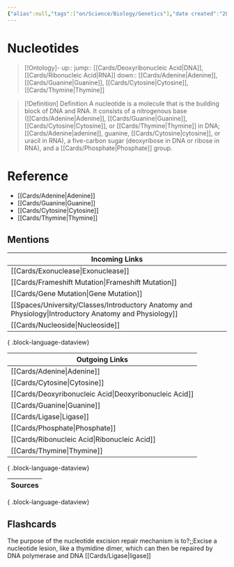 ```yaml
---
{"alias":null,"tags":["on/Science/Biology/Genetics"],"date created":"2023-01-09 Mon","edited":"2023-04-06 Thu","dg-publish":true,"permalink":"/cards/nucleotides/","dgPassFrontmatter":true}
---
```


# Nucleotides

> [!Ontology]-
> up:: 
> jump:: [[Cards/Deoxyribonucleic Acid\|DNA]], [[Cards/Ribonucleic Acid\|RNA]]
> down:: [[Cards/Adenine\|Adenine]],[[Cards/Guanine\|Guanine]], [[Cards/Cytosine\|Cytosine]], [[Cards/Thymine\|Thymine]]

> [!Definition] Definition
> A nucleotide is a molecule that is the building block of DNA and RNA. It consists of a nitrogenous base ([[Cards/Adenine\|Adenine]], [[Cards/Guanine\|Guanine]], [[Cards/Cytosine\|Cytosine]], or [[Cards/Thymine\|Thymine]] in DNA; [[Cards/Adenine\|adenine]], guanine, [[Cards/Cytosine\|cytosine]], or uracil in RNA), a five-carbon sugar (deoxyribose in DNA or ribose in RNA), and a [[Cards/Phosphate\|Phosphate]] group.

# Reference

- [[Cards/Adenine\|Adenine]]
- [[Cards/Guanine\|Guanine]]
- [[Cards/Cytosine\|Cytosine]]
- [[Cards/Thymine\|Thymine]]

## Mentions

| Incoming Links                                                                                            |
| --------------------------------------------------------------------------------------------------------- |
| [[Cards/Exonuclease\|Exonuclease]]                                                                     |
| [[Cards/Frameshift Mutation\|Frameshift Mutation]]                                                     |
| [[Cards/Gene Mutation\|Gene Mutation]]                                                                 |
| [[Spaces/University/Classes/Introductory Anatomy and Physiology\|Introductory Anatomy and Physiology]] |
| [[Cards/Nucleoside\|Nucleoside]]                                                                       |

{ .block-language-dataview}

| Outgoing Links                                            |
| --------------------------------------------------------- |
| [[Cards/Adenine\|Adenine]]                             |
| [[Cards/Cytosine\|Cytosine]]                           |
| [[Cards/Deoxyribonucleic Acid\|Deoxyribonucleic Acid]] |
| [[Cards/Guanine\|Guanine]]                             |
| [[Cards/Ligase\|Ligase]]                               |
| [[Cards/Phosphate\|Phosphate]]                         |
| [[Cards/Ribonucleic Acid\|Ribonucleic Acid]]           |
| [[Cards/Thymine\|Thymine]]                             |

{ .block-language-dataview}

| Sources |
| ------- |

{ .block-language-dataview}

## Flashcards

The purpose of the nucleotide excision repair mechanism is to?;;Excise a nucleotide lesion, like a thymidine dimer, which can then be repaired by DNA polymerase and DNA [[Cards/Ligase\|ligase]]